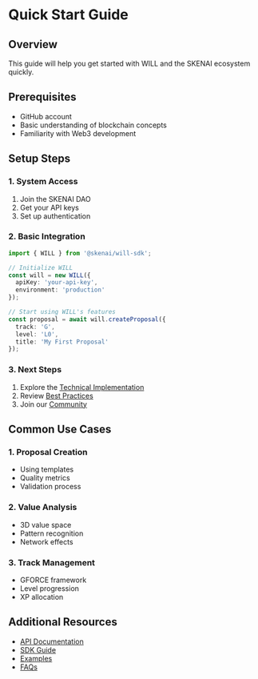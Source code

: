 # Quick Start Guide

## Overview
This guide will help you get started with WILL and the SKENAI ecosystem quickly.

## Prerequisites
- GitHub account
- Basic understanding of blockchain concepts
- Familiarity with Web3 development

## Setup Steps

### 1. System Access
1. Join the SKENAI DAO
2. Get your API keys
3. Set up authentication

### 2. Basic Integration
```typescript
import { WILL } from '@skenai/will-sdk';

// Initialize WILL
const will = new WILL({
  apiKey: 'your-api-key',
  environment: 'production'
});

// Start using WILL's features
const proposal = await will.createProposal({
  track: 'G',
  level: 'L0',
  title: 'My First Proposal'
});
```

### 3. Next Steps
1. Explore the [Technical Implementation](Technical-Implementation)
2. Review [Best Practices](BestPractices)
3. Join our [Community](Community)

## Common Use Cases

### 1. Proposal Creation
- Using templates
- Quality metrics
- Validation process

### 2. Value Analysis
- 3D value space
- Pattern recognition
- Network effects

### 3. Track Management
- GFORCE framework
- Level progression
- XP allocation

## Additional Resources
- [API Documentation](API)
- [SDK Guide](SDK)
- [Examples](Examples)
- [FAQs](FAQ)
